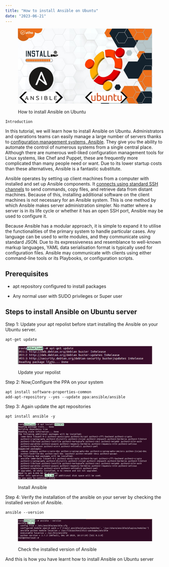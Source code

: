 ```yaml
---
title: "How to install Ansible on Ubuntu"
date: "2023-06-21"
---
```


<figure>

![How to install Ansible on Ubuntu](images/How-to-install-Ansible-on-Ubuntu.jpg)

<figcaption>

How to install Ansible on Ubuntu

</figcaption>

</figure>

```
Introduction
```
In this tutorial, we will learn how to install Ansible on Ubuntu. Administrators and operations teams can easily manage a large number of servers thanks to [configuration management systems, Ansible](https://www.google.com/url?sa=t&rct=j&q=&esrc=s&source=web&cd=&cad=rja&uact=8&ved=2ahUKEwiy5-qmorv_AhVAa2wGHfMNDz4QFnoECBYQAQ&url=https%3A%2F%2Fwww.ansible.com%2F&usg=AOvVaw3UDsdEZCWLGW0rImAcpggU). They give you the ability to automate the control of numerous systems from a single central place. Although there are numerous well-liked configuration management tools for Linux systems, like Chef and Puppet, these are frequently more complicated than many people need or want. Due to its lower startup costs than these alternatives, Ansible is a fantastic substitute.

Ansible operates by setting up client machines from a computer with installed and set up Ansible components. It [connects using standard SSH channels](https://utho.com/docs/tutorial/how-to-setup-ssh-tunneling-or-port-forwarding-in-linux/) to send commands, copy files, and retrieve data from distant machines. Because of this, installing additional software on the client machines is not necessary for an Ansible system. This is one method by which Ansible makes server administration simpler. No matter where a server is in its life cycle or whether it has an open SSH port, Ansible may be used to configure it.

Because Ansible has a modular approach, it is simple to expand it to utilise the functionalities of the primary system to handle particular cases. Any language can be used to write modules, and they communicate using standard JSON. Due to its expressiveness and resemblance to well-known markup languages, YAML data serialisation format is typically used for configuration files. Ansible may communicate with clients using either command-line tools or its Playbooks, or configuration scripts.

## Prerequisites

- apt repository configured to install packages

- Any normal user with SUDO privileges or Super user

## Steps to install Ansible on Ubuntu server

Step 1: Update your apt repolist before start installing the Ansible on your Ubuntu server.

```
apt-get update
```
<figure>

![Update your repolist](images/image-1130.png)

<figcaption>

Update your repolist

</figcaption>

</figure>

Step 2: Now,Configure the PPA on your system

```
apt install software-properties-common
add-apt-repository --yes --update ppa:ansible/ansible
```
Step 3: Again update the apt repositories

```
apt install ansible -y
```
<figure>

![Install Ansible ](images/image-1131.png)

<figcaption>

Install Ansible

</figcaption>

</figure>

Step 4: Verify the installation of the ansible on your server by checking the installed version of Ansible.

```
ansible --version
```
<figure>

![Check the installed version of Ansible](images/image-1132.png)

<figcaption>

Check the installed version of Ansible

</figcaption>

</figure>

And this is how you have learnt how to install Ansible on Ubuntu server
